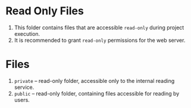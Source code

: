 # Read Only Files

1. This folder contains files that are accessible `read-only` during project execution.
2. It is recommended to grant `read-only` permissions for the web server.

# Files

1. `private` – read-only folder, accessible only to the internal reading service.
2. `public` – read-only folder, containing files accessible for reading by users.


